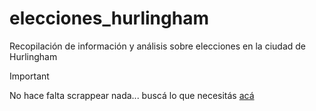 # elecciones_hurlingham
Recopilación de información y análisis sobre elecciones en la ciudad de Hurlingham

> [!IMPORTANT]
> No hace falta scrappear nada... buscá lo que necesitás [acá](https://www.argentina.gob.ar/dine/resultados-electorales)
